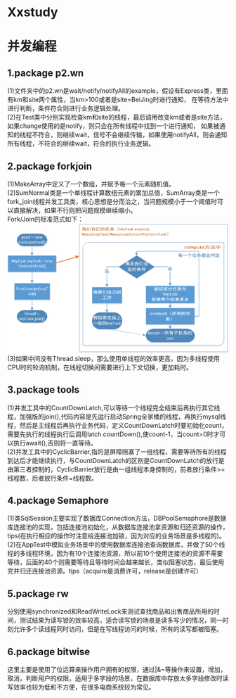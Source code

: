 # Xxstudy
并发编程
======
1.package p2.wn
----
(1)文件夹中的p2.wn是wait/notify/notifyAll的example，假设有Express类，里面有km和site两个属性，当km>100或者是site=BeiJing时进行通知，
在等待方法中进行判断，条件符合则进行业务逻辑处理。<br>
(2)在Test类中分别实现检查km和site的线程，最后调用改变km或者是site方法，如果change使用的是notify，则只会在所有线程中找到一个进行通知，
如果被通知的线程不符合，则继续wait，信号不会继续传输，如果使用notifyAll，则会通知所有线程，不符合的继续wait，符合的执行业务逻辑。

2.package forkjoin
----
(1)MakeArray中定义了一个数组，并赋予每一个元素随机值。<br>
(2)SumNormal类是一个单线程计算数组元素的累加总值，SumArray类是一个fork_join线程并发工具类，核心思想是分而治之，当问题规模小于一个阈值时可以直接解决，如果不行则把问题规模继续缩小。<br>
Fork/Join的标准范式如下：
![image](https://github.com/myxuxi/gzy/blob/master/forkjoin.png)
(3)如果中间没有Thread.sleep，那么使用单线程的效率更高，因为多线程使用CPU时的轮询机制，在线程切换间需要进行上下文切换，更加耗时。

3.package tools
----
(1)并发工具中的CountDownLatch,可以等待一个线程完全结束后再执行其它线程，加强版的join(),代码内容是先运行启动Spring全家桶的线程，再执行mysql线程，然后是主线程后再执行业务代码，定义CountDownLatch时要初始化count，需要先执行的线程执行后调用latch.countDown(),使count-1，当count=0时才可以执行await(),否则将一直等待。<br>
(2)并发工具中的CyclicBarrier,指的是屏障阻塞了一组线程，需要等待所有的线程到达后才能继续执行，与CountDownLatch的区别是CountDownLatch的放行是由第三者控制的，CyclicBarrier放行是由一组线程本身控制的，前者放行条件>=线程数，后者放行条件=线程数。

4.package Semaphore
----
(1)类SqlSession主要实现了数据库Connection方法，DBPoolSemaphore是数据库连接池的实现，包括连接池初始化，从数据库连接池拿资源和归还资源的操作，tips(在执行相应的操作时注意给连接池加锁，因为对应的业务场景是多线程的)。<br>
(2)在AppTest中模拟业务场景中的使用数据库连接池查询数据库，并做了50个线程的多线程环境，因为有10个连接池资源，所以前10个使用连接池的资源不需要等待，后面的40个则需要等待且等待时间会越来越长，类似阻塞状态，最后使用完并归还连接池资源。tips（acquire是消费许可，release是创建许可）

5.package rw
----
分别使用synchronized和ReadWriteLock来测试查找商品和出售商品所用的时间，测试结果为读写锁的效率较高，适合读写锁的场景是读多写少的情况，同一时刻允许多个读线程同时访问，但是在写线程访问的时候，所有的读写都被阻塞。

6.package bitwise
----
这里主要是使用了位运算来操作用户拥有的权限，通过|&~等操作来设置，增加，取消，判断用户的权限，适用于多字段的场景，在数据库中存放太多字段修改时读写效率也较为低和不方便，在很多电商系统较为常见。
